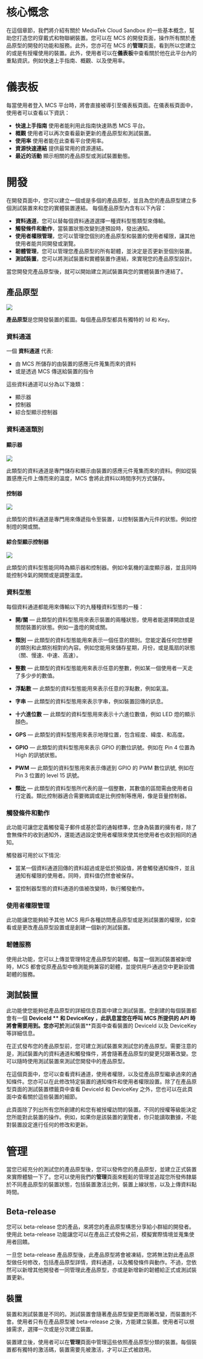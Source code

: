 # 核心慨念

在這個章節，我們將介紹有關於 MediaTek Cloud Sandbox  的一些基本概念，幫助您打造您的穿戴式和物聯網裝置。您可以在 MCS 的開發頁面，操作所有關於產品原型的開發的功能和服務。此外，您亦可在 MCS 的**管理**頁面，看到所以您建立的或是有授權使用的裝置。此外，使用者可以在**儀表板**中查看關於他在此平台內的重點資訊，例如快速上手指南、概觀、以及使用率。


# 儀表板

每當使用者登入 MCS 平台時，將會直接被導引至儀表板頁面。在儀表板頁面中，使用者可以查看以下資訊：


* **快速上手指南** 使用者能利用此指南快速熟悉 MCS 平台。
* **概觀** 使用者可以再次查看最新更新的產品原型和測試裝置。
* **使用率** 使用者能在此查看平台使用率。
* **資源快速連結** 提供最常用的資源連結。
* **最近的活動** 顯示相關的產品原型或測試裝置動態。





# 開發

在開發頁面中，您可以建立一個或是多個的產品原型，並且為您的產品原型建立多個測試裝置來和您的實體裝置連結。
每個產品原型內含有以下內容：


- **資料通道**，您可以替每個資料通道選擇一種資料型態類型來傳輸。
- **觸發條件和動作**，當裝置狀態改變到達預設時，發出通知。
- **使用者權限管理**，您可以管理您個別的產品原型和裝置的使用者權限，讓其他使用者能共同開發或瀏覽。
- **韌體管理**，您可以管理您產品原型的所有韌體，並決定是否更新至個別裝置。
- **測試裝置**，您可以將測試裝置和實體裝置作連結，來實現您的產品原型設計。

當您開發完產品原型後，就可以開始建立測試裝置與您的實體裝置作連結了。


## 產品原型


![](../images/Key_concept/img_keyconcept_01.png)

**產品原型**是您開發裝置的藍圖。每個產品原型都具有獨特的 Id 和 Key。


### 資料通道

一個 **資料通道** 代表:
- 由 MCS 所儲存的由裝置的感應元件蒐集而來的資料
- 或是透過 MCS 傳送給裝置的指令


這些資料通道可以分為以下幾類：
- 顯示器
- 控制器
- 綜合型顯示控制器

### 資料通道類別

#### 顯示器

![](../images/Key_concept/img_keyconcept_02.png)

此類型的資料通道是專門儲存和顯示由裝置的感應元件蒐集而來的資料。例如從裝置感應元件上傳而來的溫度，MCS 會將此資料以時間序列方式儲存。


#### 控制器

![](../images/Key_concept/img_keyconcept_03.png)

此類型的資料通道是專門用來傳遞指令至裝置，以控制裝置內元件的狀態。例如控制燈的開或關。


#### 綜合型顯示控制器

![](../images/Key_concept/img_keyconcept_04.png)

此類型的資料型態能同時為顯示器和控制器。例如冷氣機的溫度顯示器，並且同時能控制冷氣的開關或是調整溫度。


### 資料型態

每個資料通道都能用來傳輸以下的九種種資料型態的一種：


- **開/關** — 此類型的資料型態用來表示裝置的兩種狀態，使用者能選擇開啟或是關閉裝置的狀態。例如一盞燈的開或關。

- **類別** — 此類型的資料型態能用來表示一個任意的類別。您能定義任何您想要的類別和此類別相對的內容。例如您能用來儲存星期，月份，或是風扇的狀態（關、慢速、中速、高速）。

- **整數** — 此類型的資料型態能用來表示任意的整數，例如某一個使用者一天走了多少步的數值。

- **浮點數** — 此類型的資料型態能用來表示任意的浮點數，例如氣溫。

- **字串** — 此類型的資料型態用來表示字串，例如裝置回傳的訊息。

- **十六進位數** — 此類型的資料型態用來表示十六進位數值，例如 LED 燈的顯示顏色。

- **GPS** — 此類型的資料型態用來表示地理位置，包含經度、緯度、和高度。

- **GPIO** — 此類型的資料型態用來表示 GPIO 的數位訊號。例如在 Pin 4 位置為 High 的訊號狀態。

- **PWM** — 此類型的資料型態用來表示傳遞到 GPIO 的 PWM 數位訊號, 例如在 Pin 3 位置的 level 15 訊號。

- **類比** — 此類型的資料型態所代表的是一個整數，其數值的區間需由使用者自行定義。類比控制器適合需要微調或是比例控制等應用，像是音量控制器。


### 觸發條件和動作

此功能可讓您定義觸發電子郵件或基於雲的通報標準，您身為裝置的擁有者，除了會無條件的收到通知外，還能透過設定使用者權限來使其他使用者也收到相同的通知。

觸發器可用於以下情況:

- 當某一個資料通道回傳的資料超過或是低於預設值，將會觸發通知條件，並且通知有權限的使用者。同時，資料值仍然會被保存。

- 當控制器型態的資料通道的值被改變時，執行觸發動作。


### 使用者權限管理

此功能讓您能夠給予其他 MCS 用戶各種訪問產品原型或是測試裝置的權限，如查看或是更改產品原型設置或是創建一個新的測試裝置。


### 韌體服務

使用此功能，您可以上傳並管理特定產品原型的韌體。每當一個測試裝置被新增時，MCS 都會從原產品型中檢測能夠兼容的韌體，並提供用戶通過空中更新設備韌體的服務。




## 測試裝置

此功能使您能夠從產品原型的詳細信息頁面中建立測試裝置。您創建的每個裝置都會有一個 **DeviceId **  和 **DeviceKey**  ，此訊息當您在呼叫 MCS 所提供的 API 時將會需要用到。您亦可於**測試裝置**頁面中查看裝置的 DeviceId 以及 DeviceKey 等詳細信息。

在正式發布您的產品原型前，您可建立測試裝置來測試您的產品原型。需要注意的是，測試裝置內的資料通道和觸發條件，將會隨著產品原型的變更兒跟著改變。您可以隨時使用測試裝置來測試您開發中的產品原型。

在這個頁面中，您可以查看資料通道，使用者權限，以及從產品原型繼承過來的通知條件。您亦可以在此修改特定裝置的通知條件和使用者權限設置。除了在產品原型頁面的測試裝置標籤頁中查看 DeviceId 和 DeviceKey 之外，您也可以在此頁面中查看關於這些裝置的細節。


此頁面除了列出所有您所創建的和您有被授權訪問的裝置。不同的授權等級能決定您所能對此裝置的操作。例如，如果你是該裝置的瀏覽者，你只能讀取數據，不能對裝置設定進行任何的修改和更新。


# 管理

當您已經充分的測試您的產品原型後，您可以發佈您的產品原型，並建立正式裝置來實際體驗一下了。您可以使用我們的**管理**頁面來輕鬆的管理並追蹤您所發佈隸屬於不同產品原型的裝置狀態，包括裝置激活比例，裝置上線狀態，以及上傳資料點時間。


## Beta-release

您可以 beta-release 您的產品，來將您的產品原型構思分享給小群組的開發者。使用此 beta-release 功能讓您可以在產品正式發佈之前，模擬實際情境並蒐集使用者回饋。

一旦您 beta-release 產品原型後，此產品原型將會被凍結，您將無法對此產品原型做任何修改，包括產品原型詳情，資料通道，以及觸發條件與動作。不過，您依然可以新增其他開發者一同管理此產品原型，亦或是新增新的韌體給正式或測試裝置更新。


## 裝置

裝置和測試裝置是不同的。測試裝置會隨著產品原型變更而跟著改變，而裝置則不會。使用者只有在產品原型被 beta-release 之後，方能建立裝置。使用者可以根據需求，選擇一次或是分次建立裝置。

裝置建立後，使用者可以在**管理**頁面中管理這些依照產品原型分類的裝置。每個裝置都有獨特的激活碼，裝置需要先被激活，才可以正式被啟用。


